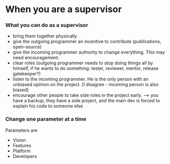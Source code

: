 # When you are a supervisor

### What you can do as a supervisor

* bring them together physically
* give the outgoing programmer an incentive to contribute (publications, open-source)
* give the incoming programmer authority to change everything. This may need encouragement.
* clear roles (outgoing programmer needs to stop doing things all by himself, if he wants to do something: tester, reviewer, mentor, release gatekeeper?)
* listen to the incoming programmer. He is the only person with an unbiased opinion on the project. [I disagree - incoming person is also biased]
* encourage other people to take side roles in the project early. --> you have a backup, they have a side project, and the main dev is forced to explain his code to someone else

### Change one parameter at a time
Parameters are
* Vision
* Features
* Platform
* Developers
